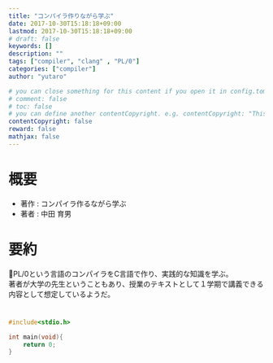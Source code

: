 ```yaml
---
title: "コンパイラ作りながら学ぶ"
date: 2017-10-30T15:18:18+09:00
lastmod: 2017-10-30T15:18:18+09:00
# draft: false
keywords: []
description: ""
tags: ["compiler", "clang" , "PL/0"]
categories: ["compiler"]
author: "yutaro"

# you can close something for this content if you open it in config.toml.
# comment: false
# toc: false
# you can define another contentCopyright. e.g. contentCopyright: "This is an another copyright."
contentCopyright: false
reward: false
mathjax: false
---
```


<!--more-->

# 概要
- 著作 : コンパイラ作るながら学ぶ
- 著者 : 中田 育男

# 要約
PL/0という言語のコンパイラをC言語で作り、実践的な知識を学ぶ。  
著者が大学の先生ということもあり、授業のテキストとして１学期で講義できる内容として想定しているようだ。



# 

```c
#include<stdio.h>

int main(void){
    return 0;
}

```
